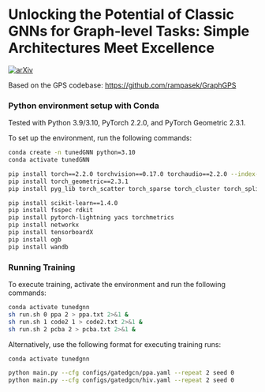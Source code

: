 # Unlocking the Potential of Classic GNNs for Graph-level Tasks: Simple Architectures Meet Excellence
[![arXiv](https://img.shields.io/badge/arXiv-2406.08993-b31b1b.svg)](https://arxiv.org/abs/2502.09263)

Based on the GPS codebase: https://github.com/rampasek/GraphGPS

### Python environment setup with Conda

Tested with Python 3.9/3.10, PyTorch 2.2.0, and PyTorch Geometric 2.3.1.

To set up the environment, run the following commands:
```bash
conda create -n tunedGNN python=3.10
conda activate tunedGNN

pip install torch==2.2.0 torchvision==0.17.0 torchaudio==2.2.0 --index-url https://download.pytorch.org/whl/cu118
pip install torch_geometric==2.3.1
pip install pyg_lib torch_scatter torch_sparse torch_cluster torch_spline_conv -f https://data.pyg.org/whl/torch-2.2.0+cu118.html

pip install scikit-learn==1.4.0
pip install fsspec rdkit
pip install pytorch-lightning yacs torchmetrics
pip install networkx
pip install tensorboardX
pip install ogb
pip install wandb
```


### Running Training

To execute training, activate the environment and run the following commands:

```bash
conda activate tunedgnn
sh run.sh 0 ppa 2 > ppa.txt 2>&1 &
sh run.sh 1 code2 1 > code2.txt 2>&1 &
sh run.sh 2 pcba 2 > pcba.txt 2>&1 &
```

Alternatively, use the following format for executing training runs:

```bash
conda activate tunedgnn

python main.py --cfg configs/gatedgcn/ppa.yaml --repeat 2 seed 0 
python main.py --cfg configs/gatedgcn/hiv.yaml --repeat 2 seed 0 
```